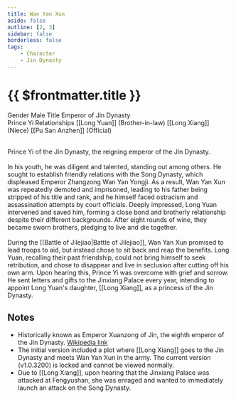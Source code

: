 ```yaml
---
title: Wan Yan Xun
aside: false
outline: [2, 3]
sidebar: false
borderless: false
tags:
    - Character
    - Jin Dynasty
---
```


# {{ $frontmatter.title }}

<ChTabs position="bottom">
	<ChTab title="Wan Yan Xun">
		<Ch src='/images/characters/special819/normal.webp' position='right'/>
		<ChName nameZh='完顏珣' nameEn='Wan Yan Xun' position='right' />
		<ChTable>
			<ChTr>
				<ChTd isTitle=true>
					Gender
				</ChTd>
				<ChTd>
					Male
				</ChTd>
			</ChTr>
			<ChTr>
				<ChTd isTitle=true>
					Title
				</ChTd>
				<ChTd>
					Emperor of Jin Dynasty<br>Prince Yi
				</ChTd>
			</ChTr>
			<ChTr>
				<ChTd isTitle=true position='center'>
					Relationships
				</ChTd>
			</ChTr>
			<ChTr>
				<ChTd position='center'>
					[[Long Yuan]] (Brother-in-law)
				</ChTd>
			</ChTr>
			<ChTr>
				<ChTd position='center'>
					[[Long Xiang]] (Niece)
				</ChTd>
			</ChTr>
			<ChTr>
				<ChTd position='center'>
					[[Pu San Anzhen]] (Official)
				</ChTd>
			</ChTr>
		</ChTable>
	</ChTab>
</ChTabs>
<br><br>

Prince Yi of the Jin Dynasty, the reigning emperor of the Jin Dynasty.
<br><br>
In his youth, he was diligent and talented, standing out among others. He sought to establish friendly relations with the Song Dynasty, which displeased Emperor Zhangzong Wan Yan Yongji. As a result, Wan Yan Xun was repeatedly demoted and imprisoned, leading to his father being stripped of his title and rank, and he himself faced ostracism and assassination attempts by court officials. Deeply impressed, Long Yuan intervened and saved him, forming a close bond and brotherly relationship despite their different backgrounds. After eight rounds of wine, they became sworn brothers, pledging to live and die together.
<br><br>
During the [[Battle of Jilejiao|Battle of Jilejiao]], Wan Yan Xun promised to lead troops to aid, but instead chose to sit back and reap the benefits. Long Yuan, recalling their past friendship, could not bring himself to seek retribution, and chose to disappear and live in seclusion after cutting off his own arm. Upon hearing this, Prince Yi was overcome with grief and sorrow. He sent letters and gifts to the Jinxiang Palace every year, intending to appoint Long Yuan's daughter, [[Long Xiang]], as a princess of the Jin Dynasty.

## Notes

-   Historically known as Emperor Xuanzong of Jin, the eighth emperor of the Jin Dynasty. [Wikipedia link](https://en.wikipedia.org/wiki/Emperor_Xuanzong_of_Jin)
-   The initial version included a plot where [[Long Xiang]] goes to the Jin Dynasty and meets Wan Yan Xun in the army. The current version (v1.0.3200) is locked and cannot be viewed normally.
-   Due to [[Long Xiang]], upon hearing that the Jinxiang Palace was attacked at Fengyushan, she was enraged and wanted to immediately launch an attack on the Song Dynasty.